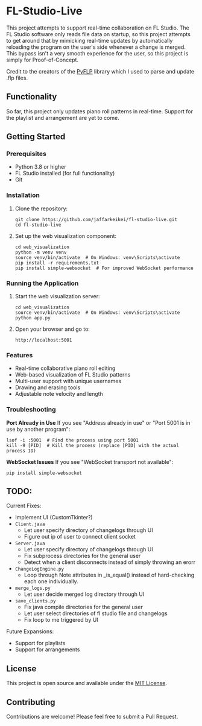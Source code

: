 # FL-Studio-Live
This project attempts to support real-time collaboration on FL Studio. The FL Studio software only reads file data on startup, so this project attempts to get around that by mimicking real-time updates by automatically reloading the program on the user's side whenever a change is merged. This bypass isn't a very smooth experience for the user, so this project is simply for Proof-of-Concept.

Credit to the creators of the [PyFLP](https://github.com/demberto/PyFLP) library which I used to parse and update .flp files.

## Functionality
So far, this project only updates piano roll patterns in real-time. Support for the playlist and arrangement are yet to come. 

## Getting Started

### Prerequisites
- Python 3.8 or higher
- FL Studio installed (for full functionality)
- Git

### Installation

1. Clone the repository:
   ```
   git clone https://github.com/jaffarkeikei/fl-studio-live.git
   cd fl-studio-live
   ```

2. Set up the web visualization component:
   ```
   cd web_visualization
   python -m venv venv
   source venv/bin/activate  # On Windows: venv\Scripts\activate
   pip install -r requirements.txt
   pip install simple-websocket  # For improved WebSocket performance
   ```

### Running the Application

1. Start the web visualization server:
   ```
   cd web_visualization
   source venv/bin/activate  # On Windows: venv\Scripts\activate
   python app.py
   ```

2. Open your browser and go to:
   ```
   http://localhost:5001
   ```

### Features
- Real-time collaborative piano roll editing
- Web-based visualization of FL Studio patterns
- Multi-user support with unique usernames
- Drawing and erasing tools
- Adjustable note velocity and length

### Troubleshooting

**Port Already in Use**
If you see "Address already in use" or "Port 5001 is in use by another program":
```
lsof -i :5001  # Find the process using port 5001
kill -9 [PID]  # Kill the process (replace [PID] with the actual process ID)
```

**WebSocket Issues**
If you see "WebSocket transport not available":
```
pip install simple-websocket
```

## TODO:

Current Fixes:
- Implement UI (CustomTkinter?)
- `Client.java`
    - Let user specify directory of changelogs through UI
    - Figure out ip of user to connect client socket
- `Server.java`
    - Let user specify directory of changelogs through UI
    - Fix subprocess directories for the general user
    - Detect when a client disconnects instead of simply throwing an erorr
- `ChangeLogEngine.py`
    - Loop through Note attributes in _is_equal() instead of hard-checking each one individually.
- `merge_logs.py`
    - Let user decide merged log directory through UI
- `save_clients.py`
    - Fix java compile directories for the general user
    - Let user select directories of fl studio file and changelogs
    - Fix loop to me triggered by UI

Future Expansions:
- Support for playlists
- Support for arrangements

## License
This project is open source and available under the [MIT License](LICENSE).

## Contributing
Contributions are welcome! Please feel free to submit a Pull Request.
